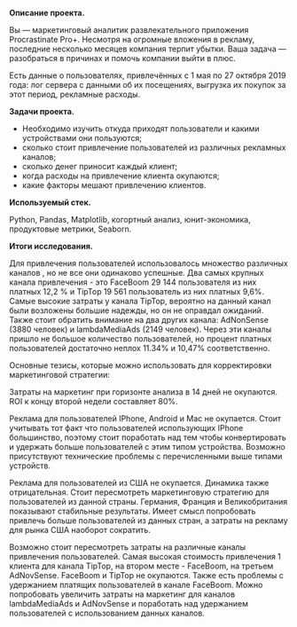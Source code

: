 **Описание проекта.**

Вы — маркетинговый аналитик развлекательного приложения Procrastinate Pro+. Несмотря на огромные вложения в рекламу, последние несколько месяцев компания терпит убытки. Ваша задача — разобраться в причинах и помочь компании выйти в плюс. 

Есть данные о пользователях, привлечённых с 1 мая по 27 октября 2019 года:
лог сервера с данными об их посещениях,
выгрузка их покупок за этот период,
рекламные расходы.


**Задачи проекта.**

- Необходимо изучить откуда приходят пользователи и какими устройствами они пользуются;
- сколько стоит привлечение пользователей из различных рекламных каналов;
- сколько денег приносит каждый клиент;
- когда расходы на привлечение клиента окупаются;
- какие факторы мешают привлечению клиентов.

**Используемый стек.**

Python, Pandas, Matplotlib, когортный анализ, юнит-экономика, продуктовые метрики, Seaborn.


**Итоги исследования.**

Для привлечения пользователей использовалось множество различных каналов , но не все они одинаково успешные. Два самых крупных канала привлечения - это FaceBoom 29 144 пользователя из них платных 12,2 % и TipTop 19 561 пользователь из них платных 9,6%. Самые высокие затраты у канала TipTop, вероятно на данный канал были возложены большие надежды, но он не оправдал ожиданий. Также стоит обратить внимание на два других канала: AdNonSense (3880 человек) и lambdaMediaAds (2149 человек). Через эти каналы пришло не большое количество пользователей, но процент платных пользователей достаточно неплох 11.34% и 10,47% соответственно.

Основные тезисы, которые можно использовать для корректировки маркетинговой стратегии:

Затраты на маркетинг при горизонте анализа в 14 дней не окупаются. ROI к концу второй недели составляет 80%.

Реклама для пользователей IPhone, Android и Mac не окупается. Стоит учитывать тот факт что пользователей использующих IPhone большинство, поэтому стоит поработать над тем чтобы конвертировать и удержать больше пользователей с этим типом устройства. Возможно присутствуют технические проблемы с перечисленными выше типами устройств.

Реклама для пользователей из США не окупается. Динамика также отрицательная. Стоит пересмотреть маркетинговую стратегию для пользователей из данной страны. Германия, Франция и Великобритания показывают стабильные результаты. Имеет смысл попробовать привлечь больше пользователей из данных стран, а затраты на рекламу для рынка США наоборот сократить.

Возможно стоит пересмотреть затраты на различные каналы привлечения пользователей. Самая высокая стоимость привлечения 1 клиента для канала TipTop, на втором месте - FaceBoom, на третьем AdNovSense. FaceBoom и TipTop не окупаются. Также есть проблемы с удержанием платящих пользователей в канале FaceBoom. Можно попробовать увеличить затраты на маркетинг для каналов lambdaMediaAds и AdNovSense и поработать над удержанием пользователей с использованием данных каналов.
